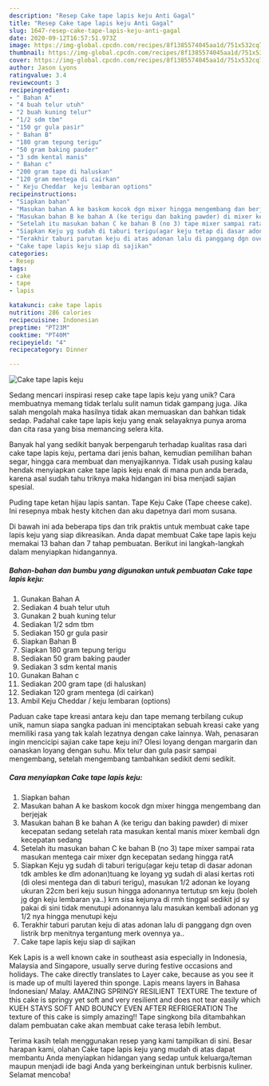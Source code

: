 ```yaml
---
description: "Resep Cake tape lapis keju Anti Gagal"
title: "Resep Cake tape lapis keju Anti Gagal"
slug: 1647-resep-cake-tape-lapis-keju-anti-gagal
date: 2020-09-12T16:57:51.973Z
image: https://img-global.cpcdn.com/recipes/8f1385574045aa1d/751x532cq70/cake-tape-lapis-keju-foto-resep-utama.jpg
thumbnail: https://img-global.cpcdn.com/recipes/8f1385574045aa1d/751x532cq70/cake-tape-lapis-keju-foto-resep-utama.jpg
cover: https://img-global.cpcdn.com/recipes/8f1385574045aa1d/751x532cq70/cake-tape-lapis-keju-foto-resep-utama.jpg
author: Jason Lyons
ratingvalue: 3.4
reviewcount: 3
recipeingredient:
- " Bahan A"
- "4 buah telur utuh"
- "2 buah kuning telur"
- "1/2 sdm tbm"
- "150 gr gula pasir"
- " Bahan B"
- "180 gram tepung terigu"
- "50 gram baking pauder"
- "3 sdm kental manis"
- " Bahan c"
- "200 gram tape di haluskan"
- "120 gram mentega di cairkan"
- " Keju Cheddar  keju lembaran options"
recipeinstructions:
- "Siapkan bahan"
- "Masukan bahan A ke baskom kocok dgn mixer hingga mengembang dan berjejak"
- "Masukan bahan B ke bahan A (ke terigu dan baking pawder) di mixer kecepatan sedang setelah rata masukan kental manis mixer kembali dgn kecepatan sedang"
- "Setelah itu masukan bahan C ke bahan B (no 3) tape mixer sampai rata masukan mentega cair mixer dgn kecepatan sedang hingga ratA"
- "Siapkan Keju yg sudah di taburi terigu(agar keju tetap di dasar adonan tdk ambles ke dlm adonan)tuang ke loyang yg sudah di alasi kertas roti (di olesi mentega dan di taburi terigu), masukan 1/2 adonan ke loyang ukuran 22cm beri keju susun hingga adonannya tertutup sm keju (boleh jg dgn keju lembaran ya..) krn sisa kejunya di rmh tinggal sedikit jd sy pakai di sini tidak menutupi adonannya lalu masukan kembali adonan yg 1/2 nya hingga menutupi keju"
- "Terakhir taburi parutan keju di atas adonan lalu di panggang dgn oven listrik brp menitnya tergantung merk ovennya ya.."
- "Cake tape lapis keju siap di sajikan"
categories:
- Resep
tags:
- cake
- tape
- lapis

katakunci: cake tape lapis 
nutrition: 286 calories
recipecuisine: Indonesian
preptime: "PT23M"
cooktime: "PT40M"
recipeyield: "4"
recipecategory: Dinner

---
```



![Cake tape lapis keju](https://img-global.cpcdn.com/recipes/8f1385574045aa1d/751x532cq70/cake-tape-lapis-keju-foto-resep-utama.jpg)

Sedang mencari inspirasi resep cake tape lapis keju yang unik? Cara membuatnya memang tidak terlalu sulit namun tidak gampang juga. Jika salah mengolah maka hasilnya tidak akan memuaskan dan bahkan tidak sedap. Padahal cake tape lapis keju yang enak selayaknya punya aroma dan cita rasa yang bisa memancing selera kita.

Banyak hal yang sedikit banyak berpengaruh terhadap kualitas rasa dari cake tape lapis keju, pertama dari jenis bahan, kemudian pemilihan bahan segar, hingga cara membuat dan menyajikannya. Tidak usah pusing kalau hendak menyiapkan cake tape lapis keju enak di mana pun anda berada, karena asal sudah tahu triknya maka hidangan ini bisa menjadi sajian spesial.

Puding tape ketan hijau lapis santan. Tape Keju Cake (Tape cheese cake). Ini resepnya mbak hesty kitchen dan aku dapetnya dari mom susana.


Di bawah ini ada beberapa tips dan trik praktis untuk membuat cake tape lapis keju yang siap dikreasikan. Anda dapat membuat Cake tape lapis keju memakai 13 bahan dan 7 tahap pembuatan. Berikut ini langkah-langkah dalam menyiapkan hidangannya.

<!--inarticleads1-->

##### Bahan-bahan dan bumbu yang digunakan untuk pembuatan Cake tape lapis keju:

1. Gunakan  Bahan A
1. Sediakan 4 buah telur utuh
1. Gunakan 2 buah kuning telur
1. Sediakan 1/2 sdm tbm
1. Sediakan 150 gr gula pasir
1. Siapkan  Bahan B
1. Siapkan 180 gram tepung terigu
1. Sediakan 50 gram baking pauder
1. Sediakan 3 sdm kental manis
1. Gunakan  Bahan c
1. Sediakan 200 gram tape (di haluskan)
1. Sediakan 120 gram mentega (di cairkan)
1. Ambil  Keju Cheddar / keju lembaran (options)


Paduan cake tape kreasi antara keju dan tape memang terbilang cukup unik, namun siapa sangka paduan ini menciptakan sebuah kreasi cake yang memiliki rasa yang tak kalah lezatnya dengan cake lainnya. Wah, penasaran ingin mencicipi sajian cake tape keju ini? Olesi loyang dengan margarin dan oanaskan loyang dengan suhu. Mix telur dan gula pasir sampai mengembang, setelah mengembang tambahkan sedikit demi sedikit. 

<!--inarticleads2-->

##### Cara menyiapkan Cake tape lapis keju:

1. Siapkan bahan
1. Masukan bahan A ke baskom kocok dgn mixer hingga mengembang dan berjejak
1. Masukan bahan B ke bahan A (ke terigu dan baking pawder) di mixer kecepatan sedang setelah rata masukan kental manis mixer kembali dgn kecepatan sedang
1. Setelah itu masukan bahan C ke bahan B (no 3) tape mixer sampai rata masukan mentega cair mixer dgn kecepatan sedang hingga ratA
1. Siapkan Keju yg sudah di taburi terigu(agar keju tetap di dasar adonan tdk ambles ke dlm adonan)tuang ke loyang yg sudah di alasi kertas roti (di olesi mentega dan di taburi terigu), masukan 1/2 adonan ke loyang ukuran 22cm beri keju susun hingga adonannya tertutup sm keju (boleh jg dgn keju lembaran ya..) krn sisa kejunya di rmh tinggal sedikit jd sy pakai di sini tidak menutupi adonannya lalu masukan kembali adonan yg 1/2 nya hingga menutupi keju
1. Terakhir taburi parutan keju di atas adonan lalu di panggang dgn oven listrik brp menitnya tergantung merk ovennya ya..
1. Cake tape lapis keju siap di sajikan


Kek Lapis is a well known cake in southeast asia especially in Indonesia, Malaysia and Singapore, usually serve during festive occasions and holidays. The cake directly translates to Layer cake, because as you see it is made up of multi layered thin sponge. Lapis means layers in Bahasa Indonesian/ Malay. AMAZING SPRINGY RESILIENT TEXTURE The texture of this cake is springy yet soft and very resilient and does not tear easily which KUEH STAYS SOFT AND BOUNCY EVEN AFTER REFRIGERATION The texture of this cake is simply amazing!! Tape singkong bila ditambahkan dalam pembuatan cake akan membuat cake terasa lebih lembut. 

Terima kasih telah menggunakan resep yang kami tampilkan di sini. Besar harapan kami, olahan Cake tape lapis keju yang mudah di atas dapat membantu Anda menyiapkan hidangan yang sedap untuk keluarga/teman maupun menjadi ide bagi Anda yang berkeinginan untuk berbisnis kuliner. Selamat mencoba!
